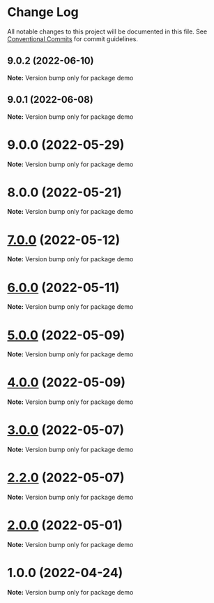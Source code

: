 # Change Log

All notable changes to this project will be documented in this file.
See [Conventional Commits](https://conventionalcommits.org) for commit guidelines.

## 9.0.2 (2022-06-10)

**Note:** Version bump only for package demo





## 9.0.1 (2022-06-08)

**Note:** Version bump only for package demo





# 9.0.0 (2022-05-29)

**Note:** Version bump only for package demo





# 8.0.0 (2022-05-21)

**Note:** Version bump only for package demo





# [7.0.0](https://github.com/waitingsong/npm-mono-base/compare/v6.4.0...v7.0.0) (2022-05-12)

**Note:** Version bump only for package demo





# [6.0.0](https://github.com/waitingsong/npm-mono-base/compare/v5.3.0...v6.0.0) (2022-05-11)

**Note:** Version bump only for package demo





# [5.0.0](https://github.com/waitingsong/npm-mono-base/compare/v4.0.0...v5.0.0) (2022-05-09)

**Note:** Version bump only for package demo





# [4.0.0](https://github.com/waitingsong/npm-mono-base/compare/v3.3.0...v4.0.0) (2022-05-09)

**Note:** Version bump only for package demo





# [3.0.0](https://github.com/waitingsong/npm-mono-base/compare/v2.2.0...v3.0.0) (2022-05-07)

**Note:** Version bump only for package demo





# [2.2.0](https://github.com/waitingsong/npm-mono-base/compare/v2.1.0...v2.2.0) (2022-05-07)

**Note:** Version bump only for package demo





# [2.0.0](https://github.com/waitingsong/npm-mono-base/compare/v1.6.1...v2.0.0) (2022-05-01)

**Note:** Version bump only for package demo





# 1.0.0 (2022-04-24)

**Note:** Version bump only for package demo
